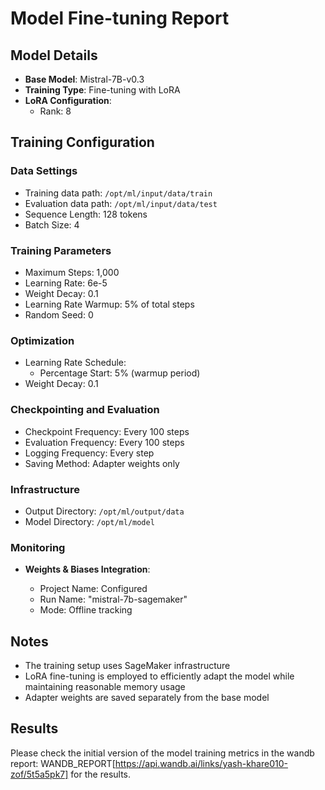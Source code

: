 # Model Fine-tuning Report

## Model Details

- **Base Model**: Mistral-7B-v0.3
- **Training Type**: Fine-tuning with LoRA
- **LoRA Configuration**:
  - Rank: 8

## Training Configuration

### Data Settings

- Training data path: `/opt/ml/input/data/train`
- Evaluation data path: `/opt/ml/input/data/test`
- Sequence Length: 128 tokens
- Batch Size: 4

### Training Parameters

- Maximum Steps: 1,000
- Learning Rate: 6e-5
- Weight Decay: 0.1
- Learning Rate Warmup: 5% of total steps
- Random Seed: 0

### Optimization

- Learning Rate Schedule:
  - Percentage Start: 5% (warmup period)
- Weight Decay: 0.1

### Checkpointing and Evaluation

- Checkpoint Frequency: Every 100 steps
- Evaluation Frequency: Every 100 steps
- Logging Frequency: Every step
- Saving Method: Adapter weights only

### Infrastructure

- Output Directory: `/opt/ml/output/data`
- Model Directory: `/opt/ml/model`

### Monitoring

- **Weights & Biases Integration**:

  - Project Name: Configured
  - Run Name: "mistral-7b-sagemaker"
  - Mode: Offline tracking
  
## Notes

- The training setup uses SageMaker infrastructure
- LoRA fine-tuning is employed to efficiently adapt the model while maintaining reasonable memory usage
- Adapter weights are saved separately from the base model

## Results

Please check the initial version of the model training metrics in the wandb report: WANDB_REPORT[https://api.wandb.ai/links/yash-khare010-zof/5t5a5pk7] for the results.
